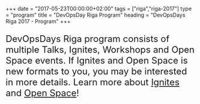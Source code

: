 +++
date = "2017-05-23T00:00:00+02:00"
tags = ["riga","riga-2017"]
type = "program"
title = "DevOpsDay Riga Program"
heading = "DevOpsDays Riga 2017 - Program"
+++

<p style="font-size: 1.5rem;">DevOpsDays Riga program consists of multiple Talks, Ignites, Workshops and Open Space events. If Ignites and Open Space is new formats to you, you may be interested in more details. Learn more about <a href="http://www.ignitetalks.io/" target="_blank">Ignites</a> and <a href="https://www.devopsdays.org/open-space-format/" target="_blank">Open Space</a>!</p>